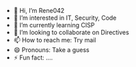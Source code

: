 - 👋 Hi, I’m Rene042
- 👀 I’m interested in IT, Security, Code
- 🌱 I’m currently learning CISP
- 💞️ I’m looking to collaborate on Directives
- 📫 How to reach me: Try mail
- 😄 Pronouns: Take a guess
- ⚡ Fun fact: ....

<!---
Rene042/Rene042 is a ✨ special ✨ repository because its `README.md` (this file) appears on your GitHub profile.
You can click the Preview link to take a look at your changes.
--->
